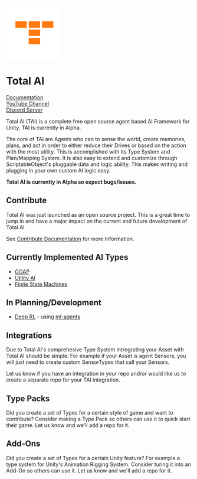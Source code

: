<img src="TotalAI/Editor/Images/TotalAILogo.png" align="middle" width="150"/>

# Total AI

<a href="http://totalai.org/doc-introduction.html">Documentation</a><br>
<a href="https://www.youtube.com/channel/UCTznMlxoaeJMPm1dC26HvUA">YouTube Channel</a><br>
<a href="https://discord.gg/jf52tnUFX2">Discord Server</a><br>

Total AI (TAI) is a complete free open source agent based AI Framework for Unity. TAI is currently in Alpha.

The core of TAI are Agents who can to sense the world, create memories, plans, and act in order to either reduce their Drives or based on the action with the most utility. This is accomplished with its Type System and Plan/Mapping System. It is also easy to extend and customize through ScriptableObject's pluggable data and logic ability. This makes writing and plugging in your own custom AI logic easy.

<b>Total AI is currently in Alpha so expect bugs/issues.</b>

## Contribute
Total AI was just launched as an open source project.
This is a great time to jump in and have a major impact on the current and future development of Total AI.

See <a href="http://totalai.org/contrib-introduction.html">Contribute Documentation</a> for more Information.

## Currently Implemented AI Types
* <a href="http://totalai.org/doc-goap.html">GOAP</a>
* <a href="http://totalai.org/doc-utility-ai.html">Utility AI</a>
* <a href="http://totalai.org/doc-fsm.html">Finite State Machines</a>

## In Planning/Development
* <a href="http://totalai.org/doc-deep-rl.html">Deep RL</a> - using <a href="https://github.com/Unity-Technologies/ml-agents">ml-agents</a>

## Integrations
Due to Total AI's comprehesive Type System intregrating your Asset with Total AI should be simple.
For example if your Asset is agent Sensors, you will just need to create custom SensorTypes that call your Sensors.

Let us know if you have an integration in your repo and/or would like us to create a separate repo for your TAI integration.

## Type Packs
Did you create a set of Types for a certain style of game and want to contribute?  Consider making a Type Pack so
others can use it to quick start their game.  Let us know and we'll add a repo for it.

## Add-Ons
Did you create a set of Types for a certain Unity feature?  For example a type system for Unity's Animation Rigging System.
Consider turing it into an Add-On so others can use it.  Let us know and we'll add a repo for it.
